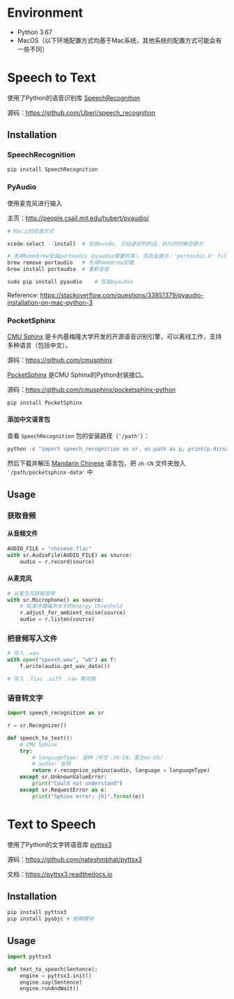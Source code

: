 # Environment

- Python 3.67
- MacOS（以下环境配置方式均基于Mac系统，其他系统的配置方式可能会有一些不同）



# Speech to Text

使用了Python的语音识别库 [SpeechRecognition](https://pypi.org/project/SpeechRecognition/)

源码：https://github.com/Uberi/speech_recognition



## Installation

### SpeechRecognition

```python
pip install SpeechRecognition
```



### PyAudio

使用麦克风进行输入

主页：http://people.csail.mit.edu/hubert/pyaudio/

```python
# Mac上的安装方式

xcode-select --install	# 安装xcode, 已经装好的的话，执行的时候会提示

# 先用homebrew安装portaudio（pyaudio需要的库），否则会提示：'portaudio.h' file not found
brew remove portaudio	# 先用homebrew卸载
brew install portaudio	# 重新安装

sudo pip install pyaudio	# 安装pyaudio
```

Reference: https://stackoverflow.com/questions/33851379/pyaudio-installation-on-mac-python-3



### PocketSphinx

[CMU Sphinx](https://cmusphinx.github.io/) 是卡内基梅隆大学开发的开源语音识别引擎，可以离线工作，支持多种语言（包括中文）。

源码：https://github.com/cmusphinx



[PocketSphinx](https://pypi.org/project/pocketsphinx/) 是CMU Sphinx的Python封装接口。

源码：https://github.com/cmusphinx/pocketsphinx-python

```
pip install PocketSphinx
```



#### 添加中文语言包

查看 `SpeechRecognition` 包的安装路径（`'/path'`）：

```python
python -c "import speech_recognition as sr, os.path as p; print(p.dirname(sr.__file__))"
```

然后下载并解压 [Mandarin Chinese](https://drive.google.com/open?id=0Bw_EqP-hnaFNSWdqdm5maWZtTGc) 语言包，把 `zh-CN` 文件夹放入 `'/path/pocketsphinx-data'` 中



## Usage

### 获取音频

#### 从音频文件

```python
AUDIO_FILE = "chinese.flac"
with sr.AudioFile(AUDIO_FILE) as source:
    audio = r.record(source)
```



#### 从麦克风

```python
# 从麦克风获取音频
with sr.Microphone() as source:
    # 校准环境噪声水平的energy threshold
    r.adjust_for_ambient_noise(source)
    audio = r.listen(source)
```



### 把音频写入文件

```python
# 写入 .wav
with open("speech.wav", "wb") as f:
    f.write(audio.get_wav_data())

# 写入 .flac .aiff .raw 等同理
```



### 语音转文字

```python
import speech_recognition as sr

r = sr.Recognizer()

def speech_to_text():
    # CMU Sphinx
    try:
      	# languageType: 语种（中文：zh-CN，英文en-US）
        # audio: 音频
        return r.recognize_sphinx(audio, language = languageType)
    except sr.UnknownValueError:
        print("Could not understand")
    except sr.RequestError as e:
        print("Sphinx error; {0}".format(e))
```



# Text to Speech

使用了Python的文字转语音库 [pyttsx3](https://pypi.org/project/pyttsx3/)

源码：https://github.com/nateshmbhat/pyttsx3

文档：https://pyttsx3.readthedocs.io



## Installation

```python
pip install pyttsx3
pip install pyobjc # 依赖模块
```



## Usage

```python
import pyttsx3

def text_to_speech(Sentence):
    engine = pyttsx3.init()
    engine.say(Sentence)
    engine.runAndWait()
```